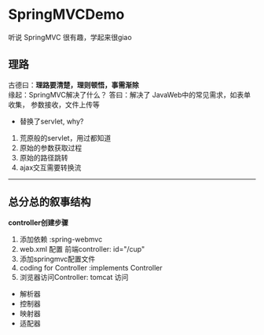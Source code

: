 # SpringMVCDemo
听说 SpringMVC 很有趣，学起来很giao


## 理路
古德曰：**理路要清楚，理则顿悟，事需渐除**  
缘起：SpringMVC解决了什么？ 答曰：解决了 JavaWeb中的常见需求，如表单收集， 参数接收，文件上传等
- 替换了servlet, why?
1. 荒原般的servlet，用过都知道
2. 原始的参数获取过程
3. 原始的路径跳转
4. ajax交互需要转换流
---
总分总的叙事结构
---

**controller创建步骤**
1. 添加依赖 :spring-webmvc
2. web.xml 配置 前端controller: id="/cup"
3. 添加springmvc配置文件
4. coding for Controller :implements Controller
5. 浏览器访问Controller: tomcat 访问


- 解析器
- 控制器
- 映射器
- 适配器
